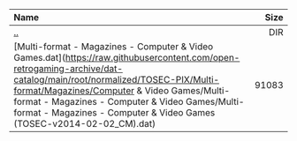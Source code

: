 |Name|Size|
|:---|---:|
|[..](../index.html)|DIR|
|[Multi-format - Magazines - Computer & Video Games.dat](https://raw.githubusercontent.com/open-retrogaming-archive/dat-catalog/main/root/normalized/TOSEC-PIX/Multi-format/Magazines/Computer & Video Games/Multi-format - Magazines - Computer & Video Games/Multi-format - Magazines - Computer & Video Games (TOSEC-v2014-02-02_CM).dat)|91083|

